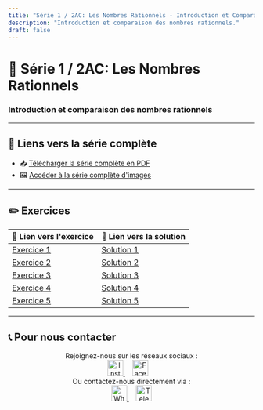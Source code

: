```yaml
---
title: "Série 1 / 2AC: Les Nombres Rationnels - Introduction et Comparaison"
description: "Introduction et comparaison des nombres rationnels."
draft: false
---
```


# 📘 **Série 1 / 2AC: Les Nombres Rationnels**

### Introduction et comparaison des nombres rationnels

---

## 🔗 **Liens vers la série complète**

- 📥 [Télécharger la série complète en PDF](https://drive.google.com/file/d/1TN7TpjKWVV9hx4tWZ17dj9d0h7avnZA5/view?usp=drive_link)
- 🖼️ [Accéder à la série complète d'images](https://t.me/c/2290950266/3)

---

## ✏️ **Exercices**

<div style="text-align: center;">
  
| 📄 **Lien vers l'exercice** | 🔑 **Lien vers la solution** |
|-----------------------------|------------------------------|
| [Exercice 1](#exercice1)     | [Solution 1](#solution1)     |
| [Exercice 2](#exercice2)     | [Solution 2](#solution2)     |
| [Exercice 3](#exercice3)     | [Solution 3](#solution3)     |
| [Exercice 4](#exercice4)     | [Solution 4](#solution4)     |
| [Exercice 5](#exercice5)     | [Solution 5](#solution5)     |

</div>

---

## 📞 **Pour nous contacter**

<div style="text-align: center;">
Rejoignez-nous sur les réseaux sociaux :
</div>

<div style="text-align: center;">
  <a href="https://www.instagram.com/exercicesma" style="margin-right: 15px;">
    <img src="https://cdn-icons-png.flaticon.com/64/2111/2111463.png" alt="Instagram Icon" width="32px">
  </a>
  <a href="https://www.facebook.com/exercicesma" style="margin-right: 15px;">
    <img src="https://cdn-icons-png.flaticon.com/64/733/733547.png" alt="Facebook Icon" width="32px">
  </a>
</div>

<div style="text-align: center;">
Ou contactez-nous directement via :
</div>

<div style="text-align: center;">
  <a href="https://wa.me/212600000000" style="margin-right: 15px;">
    <img src="https://cdn-icons-png.flaticon.com/64/733/733585.png" alt="WhatsApp Icon" width="32px">
  </a>
  <a href="https://t.me/exercicesma">
    <img src="https://cdn-icons-png.flaticon.com/64/2111/2111646.png" alt="Telegram Icon" width="32px">
  </a>
</div>
